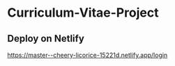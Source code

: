 # Curriculum-Vitae-Project

## Deploy on Netlify
https://master--cheery-licorice-15221d.netlify.app/login
